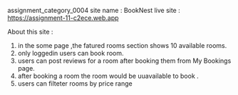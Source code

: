 assignment_category_0004
site name : BookNest
live site : https://assignment-11-c2ece.web.app

About this site :

1. in the some page ,the fatured rooms section shows 10 available rooms.
2. only loggedin users can book room.
3. users can post reviews for a room after booking them from My Bookings page.
4. after booking a room the room would be uuavailable to book .
5. users can filteter rooms by price range
